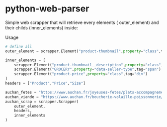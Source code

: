 # python-web-parser

Simple web scrapper that will retrieve every elements ( outer_element) and their childs (inner_elements) inside:


Usage


```python
# define all
outer_element = scrapper.Element("product-thumbnail",property="class",tag="article")

inner_elements = [
    scrapper.Element("product-thumbnail__description",property="class",tag="p"),
    scrapper.Element("GROCERY",property="data-seller-type",tag="span"),
    scrapper.Element("product-price",property="class",tag="div")
]
headers = ["Product","Price","Size"]

auchan_fetes = "https://www.auchan.fr/joyeuses-fetes/plats-accompagnements-fromages/poissons-crustaces/ca-b202011041112?page=1"
auchan_viande = "https://www.auchan.fr/boucherie-volaille-poissonnerie/ca-n02?page=1"
auchan_scrap = scrapper.Scrapper(
    outer_element,
    headers,
    inner_elements
)
```
